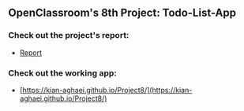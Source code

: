 ## OpenClassroom's 8th Project: Todo-List-App


### Check out the project's report:
* [Report](https://github.com/Kian-Aghaei/Project8/tree/master/docs)
### Check out the working app:
* [https://kian-aghaei.github.io/Project8/](https://kian-aghaei.github.io/Project8/)
